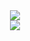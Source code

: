 <div align="center"> 
  <img src="https://go-skill-icons.vercel.app/api/icons?i=mint,helix,linux,git,docker"/>
  <br>
  <img src="https://go-skill-icons.vercel.app/api/icons?i=bash,javascript,ruby"/>
</div>

